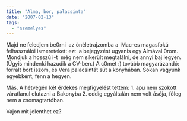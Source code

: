 ```yaml
---
title: "Alma, bor, palacsinta"
date: "2007-02-13"
tags: 
  - "szemelyes"
---
```


Majd ne feledjem be0rni  az önéletrajzomba a  Mac-es magasfokú felhasználói ismereteket: ezt  a bejegyzést ugyanis egy Almával 0rom.  Mondjuk a hosszú i-t  még nem sikerült megtalálni, de annyi baj legyen. (Úgyis mindenki hazudik a CV-ben.) A c0met :) tovább magyarázandó: forralt bort iszom, és Vera palacsintát süt a konyhában. Sokan vagyunk egyébként, fenn a hegyen.

Más. A hétvégén két érdekes megfigyelést tettem: 1. apu nem szokott váratlanul elutazni a Bakonyba 2. eddig egyáltalán nem volt ásója, főleg nem a csomagtartóban.

Vajon mit jelenthet ez?
